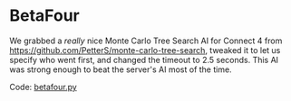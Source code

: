 # BetaFour

We grabbed a *really* nice Monte Carlo Tree Search AI for Connect 4 from https://github.com/PetterS/monte-carlo-tree-search, tweaked it to let us specify who went first, and changed the timeout to 2.5 seconds.
This AI was strong enough to beat the server's AI most of the time.

Code: [betafour.py](betafour.py)
